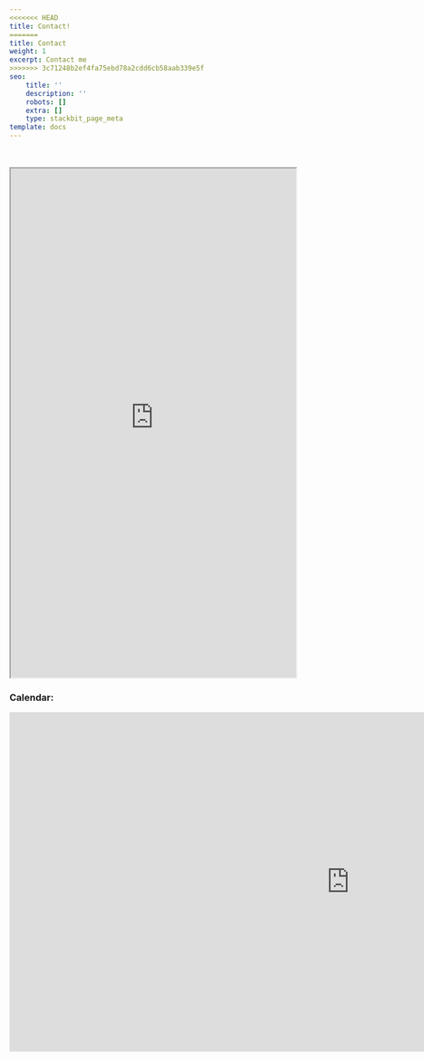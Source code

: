 ```yaml
---
<<<<<<< HEAD
title: Contact!
=======
title: Contact
weight: 1
excerpt: Contact me
>>>>>>> 3c71248b2ef4fa75ebd78a2cdd6cb58aab339e5f
seo:
    title: ''
    description: ''
    robots: []
    extra: []
    type: stackbit_page_meta
template: docs
---
```


<br>
<br>

<iframe src="https://bgoonz-blog-v3-0.netlify.app/contact/" height="900px" width="100%">
</iframe>

### Calendar:

<iframe src="https://calendar.google.com/calendar/embed?height=600&amp;wkst=2&amp;bgcolor=%234285F4&amp;ctz=America%2FNew_York" style="border-width:0" width="1200" height="600" frameborder="0" scrolling="yes"></iframe>
